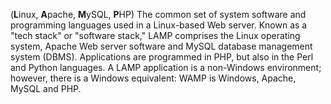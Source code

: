 (**L**inux, **A**pache, **M**ySQL, **P**HP) The common set of system software and programming languages used in a Linux-based Web server. Known as a "tech stack" or "software stack," LAMP comprises the Linux operating system, Apache Web server software and MySQL database management system (DBMS). Applications are programmed in PHP, but also in the Perl and Python languages. A LAMP application is a non-Windows environment; however, there is a Windows equivalent: WAMP is Windows, Apache, MySQL and PHP.